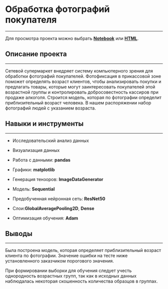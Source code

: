 # Обработка фотографий покупателя
***
Для просмотра проекта можно выбрать [**Notebook**]() или [**HTML**]().

## Описание проекта
***
Сетевой супермаркет внедряет систему компьютерного зрения для обработки фотографий покупателей. 
Фотофиксация в прикассовой зоне поможет определять возраст клиентов, чтобы анализировать покупки и предлагать товары, 
которые могут заинтересовать покупателей этой возрастной группы
и контролировать добросовестность кассиров при продаже алкоголя. 
Строится модель, которая по фотографии определит приблизительный возраст человека. 
В нашем распоряжении набор фотографий людей с указанием возраста.

## Навыки и инструменты
***
- Исследовательский анализ данных
- Визуализация данных

- Работа с данными: **pandas**
- Графики: **matplotlib**
- Генерация тензоров: **ImageDataGenerator**
- Модель: **Sequential**
- Предобученная нейронная сеть: **ResNet50**
- Слои:**GlobalAveragePooling2D**, **Dense**
- Оптимизация обучения: **Adam**

## Выводы
***
Была построена модель, которая определяет приблизительный возраст клиента по фотографии. 
Значение ошибки на тесте ниже установленного заказчиком порогового значения.

При формировании выборки для обучения следует учесть однородность возрастных групп, 
так как в исходных данных наблюдалась некоторая скошенность количества образцов в группах.